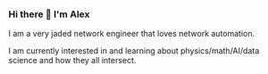 ### Hi there 👋 I'm Alex

I am a very jaded network engineer that loves network automation.

I am currently interested in and learning about physics/math/AI/data science and how they all intersect.
